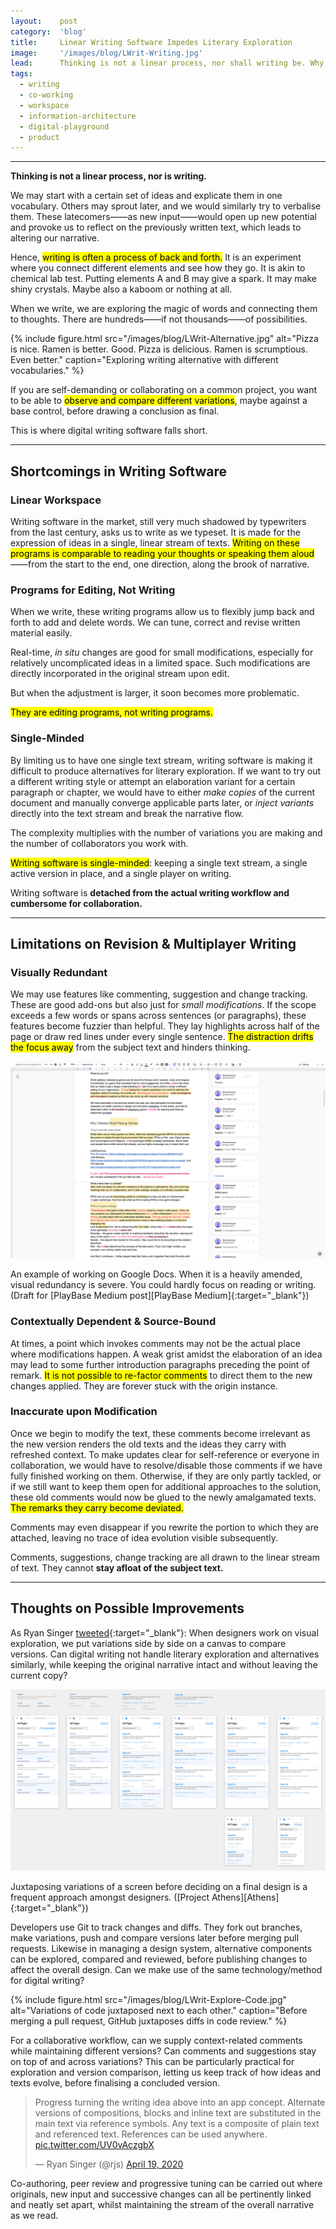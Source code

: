 ```yaml
---
layout:    post
category:  'blog'
title:     Linear Writing Software Impedes Literary Exploration
image:     '/images/blog/LWrit-Writing.jpg'
lead:      Thinking is not a linear process, nor shall writing be. Why do digital writing apps make it so? 
tags:
  - writing
  - co-working
  - workspace
  - information-architecture
  - digital-playground
  - product
---
```


-------

**Thinking is not a linear process, nor is writing.**

We may start with a certain set of ideas and explicate them in one vocabulary. Others may sprout later, and we would similarly try to verbalise them. These latecomers——as new input——would open up new potential and provoke us to reflect on the previously written text, which leads to altering our narrative.

Hence, <mark>writing is often a process of back and forth.</mark> It is an experiment where you connect different elements and see how they go. It is akin to chemical lab test. Putting elements A and B may give a spark. It may make shiny crystals. Maybe also a kaboom or nothing at all.

When we write, we are exploring the magic of words and connecting them to thoughts. There are hundreds——if not thousands——of possibilities.

{% include figure.html
    src="/images/blog/LWrit-Alternative.jpg"
    alt="Pizza is nice. Ramen is better. Good. Pizza is delicious. Ramen is scrumptious. Even better."
    caption="Exploring writing alternative with different vocabularies."
%}

If you are self-demanding or collaborating on a common project, you want to be able to <mark>observe and compare different variations</mark>, maybe against a base control, before drawing a conclusion as final.

This is where digital writing software falls short.

-------

## Shortcomings in Writing Software

### Linear Workspace

Writing software in the market, still very much shadowed by typewriters from the last century, asks us to write as we typeset. It is made for the expression of ideas in a single, linear stream of texts. <mark>Writing on these programs is comparable to reading your thoughts or speaking them aloud</mark>——from the start to the end, one direction, along the brook of narrative.

### Programs for Editing, Not Writing

When we write, these writing programs allow us to flexibly jump back and forth to add and delete words. We can tune, correct and revise written material easily.

Real-time, *in situ* changes are good for small modifications, especially for relatively uncomplicated ideas in a limited space. Such modifications are directly incorporated in the original stream upon edit.

But when the adjustment is larger, it soon becomes more problematic.

<mark>They are editing programs, not writing programs.</mark>

### Single-Minded

By limiting us to have one single text stream, writing software is making it difficult to produce alternatives for literary exploration. If we want to try out a different writing style or attempt an elaboration variant for a certain paragraph or chapter, we would have to either *make copies* of the current document and manually converge applicable parts later, or *inject variants* directly into the text stream and break the narrative flow.

The complexity multiplies with the number of variations you are making and the number of collaborators you work with.

<mark>Writing software is single-minded</mark>: keeping a single text stream, a single active version in place, and a single player on writing.

Writing software is **detached from the actual writing workflow and cumbersome for collaboration.**

-------

## Limitations on Revision & Multiplayer Writing

### Visually Redundant

We may use features like commenting, suggestion and change tracking. These are good add-ons but also just for *small modifications*. If the scope exceeds a few words or spans across sentences (or paragraphs), these features become fuzzier than helpful. They lay highlights across half of the page or draw red lines under every single sentence. <mark>The distraction drifts the focus away</mark> from the subject text and hinders thinking.

![A lot of highlights, comments and suggestions on the subject text. It's hard to focus on reading or writing.](/images/blog/LWrit-Visual-Redundancy.jpg)
<div class="extras cap" markdown="1">
An example of working on Google Docs. When it is a heavily amended, visual redundancy is severe. You could hardly focus on reading or writing. (Draft for [PlayBase Medium post][PlayBase Medium]{:target="_blank"})
</div>

### Contextually Dependent & Source-Bound

At times, a point which invokes comments may not be the actual place where modifications happen. A weak grist amidst the elaboration of an idea may lead to some further introduction paragraphs preceding the point of remark. <mark>It is not possible to re-factor comments</mark> to direct them to the new changes applied. They are forever stuck with the origin instance.

### Inaccurate upon Modification

Once we begin to modify the text, these comments become irrelevant as the new version renders the old texts and the ideas they carry with refreshed context. To make updates clear for self-reference or everyone in collaboration, we would have to resolve/disable those comments if we have fully finished working on them. Otherwise, if they are only partly tackled, or if we still want to keep them open for additional approaches to the solution, these old comments would now be glued to the newly amalgamated texts. <mark>The remarks they carry become deviated.</mark>

Comments may even disappear if you rewrite the portion to which they are attached, leaving no trace of idea evolution visible subsequently.

Comments, suggestions, change tracking are all drawn to the linear stream of text. They cannot **stay afloat of the subject text.**

-------

## Thoughts on Possible Improvements
As Ryan Singer [tweeted][Tweet 1]{:target="_blank"}: When designers work on visual exploration, we put variations side by side on a canvas to compare versions. Can digital writing not handle literary exploration and alternatives similarly, while keeping the original narrative intact and without leaving the current copy?

![Variations of an app screen juxtaposed next to each other.](/images/blog/LWrit-Explore-Design.jpg)
<div class="extras cap" markdown="1">
Juxtaposing variations of a screen before deciding on a final design is a frequent approach amongst designers. ([Project Athens][Athens]{:target="_blank"})
</div>

Developers use Git to track changes and diffs. They fork out branches, make variations, push and compare versions later before merging pull requests. Likewise in managing a design system, alternative components can be explored, compared and reviewed, before publishing changes to affect the overall design. Can we make use of the same technology/method for digital writing?

{% include figure.html
    src="/images/blog/LWrit-Explore-Code.jpg"
    alt="Variations of code juxtaposed next to each other."
    caption="Before merging a pull request, GitHub juxtaposes diffs in code review."
%}

For a collaborative workflow, can we supply context-related comments while maintaining different versions? Can comments and suggestions stay on top of and across variations? This can be particularly practical for exploration and version comparison, letting us keep track of how ideas and texts evolve, before finalising a concluded version.

<blockquote class="twitter-tweet" data-conversation="none" data-dnt="true"><p lang="en" dir="ltr">Progress turning the writing idea above into an app concept. Alternate versions of compositions, blocks and inline text are substituted in the main text via reference symbols. Any text is a composite of plain text and referenced text. References can be used anywhere. <a href="https://t.co/UV0vAczgbX">pic.twitter.com/UV0vAczgbX</a></p>&mdash; Ryan Singer (@rjs) <a href="https://twitter.com/rjs/status/1251927254088560640?ref_src=twsrc%5Etfw">April 19, 2020</a></blockquote> <script async src="https://platform.twitter.com/widgets.js" charset="utf-8"></script>

Co-authoring, peer review and progressive tuning can be carried out where originals, new input and successive changes can all be pertinently linked and neatly set apart, whilst maintaining the stream of the overall narrative as we read.

[PlayBase Medium]: https://medium.com/denkwerk-stories/the-base-for-your-date-workshop-c7adbc6370e
[Tweet 1]: https://twitter.com/rjs/status/1130603817605558272
[Athens]: https://github.com/athensresearch/athens